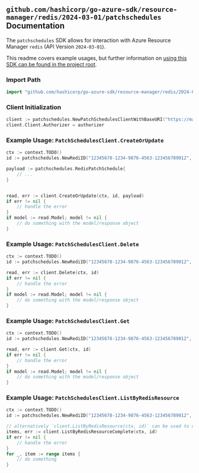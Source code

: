 
## `github.com/hashicorp/go-azure-sdk/resource-manager/redis/2024-03-01/patchschedules` Documentation

The `patchschedules` SDK allows for interaction with Azure Resource Manager `redis` (API Version `2024-03-01`).

This readme covers example usages, but further information on [using this SDK can be found in the project root](https://github.com/hashicorp/go-azure-sdk/tree/main/docs).

### Import Path

```go
import "github.com/hashicorp/go-azure-sdk/resource-manager/redis/2024-03-01/patchschedules"
```


### Client Initialization

```go
client := patchschedules.NewPatchSchedulesClientWithBaseURI("https://management.azure.com")
client.Client.Authorizer = authorizer
```


### Example Usage: `PatchSchedulesClient.CreateOrUpdate`

```go
ctx := context.TODO()
id := patchschedules.NewRediID("12345678-1234-9876-4563-123456789012", "example-resource-group", "cacheName")

payload := patchschedules.RedisPatchSchedule{
	// ...
}


read, err := client.CreateOrUpdate(ctx, id, payload)
if err != nil {
	// handle the error
}
if model := read.Model; model != nil {
	// do something with the model/response object
}
```


### Example Usage: `PatchSchedulesClient.Delete`

```go
ctx := context.TODO()
id := patchschedules.NewRediID("12345678-1234-9876-4563-123456789012", "example-resource-group", "cacheName")

read, err := client.Delete(ctx, id)
if err != nil {
	// handle the error
}
if model := read.Model; model != nil {
	// do something with the model/response object
}
```


### Example Usage: `PatchSchedulesClient.Get`

```go
ctx := context.TODO()
id := patchschedules.NewRediID("12345678-1234-9876-4563-123456789012", "example-resource-group", "cacheName")

read, err := client.Get(ctx, id)
if err != nil {
	// handle the error
}
if model := read.Model; model != nil {
	// do something with the model/response object
}
```


### Example Usage: `PatchSchedulesClient.ListByRedisResource`

```go
ctx := context.TODO()
id := patchschedules.NewRediID("12345678-1234-9876-4563-123456789012", "example-resource-group", "cacheName")

// alternatively `client.ListByRedisResource(ctx, id)` can be used to do batched pagination
items, err := client.ListByRedisResourceComplete(ctx, id)
if err != nil {
	// handle the error
}
for _, item := range items {
	// do something
}
```
